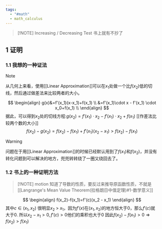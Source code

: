 ```yaml
---
tags:
  - "#math"
  - math_calculus
---
```


> [!NOTE] Increasing / Decreasing Test
> 书上就有不抄了


## 1 证明
### 1.1 我想的一种证法

> [!NOTE] 
> 从几何上来看，使用[[Linear Approximation]]可以在$x_1$处做一个比$f(x_2)$低的切线，然后通过做差法来比较两者的大小。

$$
\begin{align}
g(x)&=f'(x_1)(x-x_1)+f(x_1) \\
	&=f'(x_1)\cdot x - f'(x_1) \cdot x_0+f(x_1) \\ 
\end{align}
$$
据此，可以得到$x_2$处的切线方程:$g(x_2)= f'(x_1)\cdot x_2 - f'(x_1) \cdot x_2+f(x_1)$
[[作差法比较两个数的大小]]
$$
f(x_2)-g(x_2)=f(x_2)-f(x_1)+f'(x_1)(x_2-x_1)>f(x_2)-f(x_1)
$$

> [!warning]
> 问题在于用[[Linear Approximation]]的时候已经默认用到了$f(x_{1})$和$f(x_{2})$，并没有转化问题到可以解决的地方，兜兜转转绕了一圈又绕回去了。


### 1.2 书上的一种证明方法

> [!NOTE] motion
> 知道了导数的性质，要反过来推导原函数性质，不就是[[Langrange's Mean Value Theorem(拉格朗日中值定理)#1-数学意义]]

$$
\begin{align}
f(x_2)-f(x_1)=f'(c)(x_2 - x_1) 
\end{align}
$$
其中$c \in (x_1,x_2)$
很明显$x_2$ > $x_1$，因为$f'(x)$在$(x_1,x_2)$的地方恒大于0，那么$f'(c)$就大于0.
所以$x_{2}-x_{1}>0,f'(c)>0$他们的乘积也大于0
因此$f(x_2)-f(x_1) >0 \Rightarrow f(x_2)>f(x_1)$
